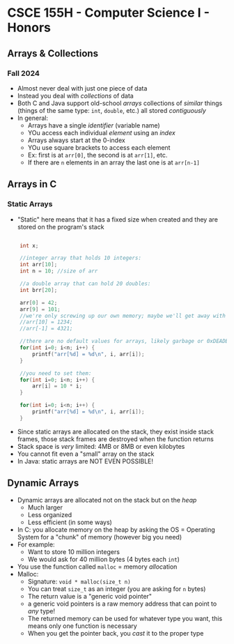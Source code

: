
# CSCE 155H - Computer Science I - Honors
## Arrays & Collections
### Fall 2024

* Almost never deal with just one piece of data
* Instead you deal with *collections* of data
* Both C and Java support old-school *arrays* collections of *similar* things (things of the same type: `int`, `double`, etc.) all stored *contiguously*
* In general:
  * Arrays have a single *identifier* (variable name)
  * YOu access each individual *element* using an *index*
  * Arrays always start at the 0-index
  * YOu use square brackets to access each element
  * Ex: first is at `arr[0]`, the second is at `arr[1]`, etc.
  * If there are `n` elements in an array the last one is at `arr[n-1]`

## Arrays in C

### Static Arrays

* "Static" here means that it has a fixed size when created and they are stored on the program's stack

```c

    int x;

    //integer array that holds 10 integers:
    int arr[10];
    int n = 10; //size of arr

    //a double array that can hold 20 doubles:
    int brr[20];

    arr[0] = 42;
    arr[9] = 101;
    //we're only screwing up our own memory; maybe we'll get away with it!
    //arr[10] = 1234;
    //arr[-1] = 4321;

    //there are no default values for arrays, likely garbage or 0xDEADBEEF
    for(int i=0; i<n; i++) {
        printf("arr[%d] = %d\n", i, arr[i]);
    }

    //you need to set them:
    for(int i=0; i<n; i++) {
        arr[i] = 10 * i;
    }

    for(int i=0; i<n; i++) {
        printf("arr[%d] = %d\n", i, arr[i]);
    }
```

* Since static arrays are allocated on the stack, they exist inside stack frames, those stack frames are destroyed when the function returns
* Stack space is *very* limited: 4MB or 8MB or even kilobytes
* You cannot fit even a "small" array on the stack
* In Java: static arrays are NOT EVEN POSSIBLE!

## Dynamic Arrays

* Dynamic arrays are allocated not on the stack but on the *heap*
  * Much larger
  * Less organized
  * Less efficient (in some ways)
* In C: you allocate memory on the heap by asking the OS = Operating System for a "chunk" of memory (however big you need)
* For example:
  * Want to store 10 million integers
  * We would ask for 40 million bytes (4 bytes each `int`)
* You use the function called `malloc` = *m*emory *alloc*ation
* Malloc:
  * Signature: `void * malloc(size_t n)`
  * You can treat `size_t` as an integer (you are asking for `n` bytes)
  * The return value is a "generic void pointer"
  * a generic void pointers is a raw memory address that can point to *any* type!
  * The returned memory can be used for whatever type you want, this means only one function is necessary
  * When you get the pointer back, you *cast* it to the proper type



```text









```

